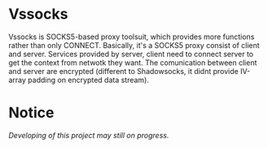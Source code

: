 # Vssocks

Vssocks is SOCKS5-based proxy toolsuit, which provides more functions rather than only CONNECT. Basically, it's a SOCKS5 proxy consist of client and server. Services provided by server, client need to connect server to get the context from netwotk they want. The comunication between client and server are encrypted (different to Shadowsocks, it didnt provide IV-array padding on encrypted data stream).

# Notice

*Developing of this project may still on progress.*
